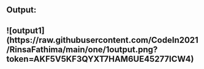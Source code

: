<h2>Output: <h2>
![output1](https://raw.githubusercontent.com/CodeIn2021/RinsaFathima/main/one/1output.png?token=AKF5V5KF3QYXT7HAM6UE45277ICW4)
